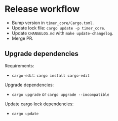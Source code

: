 # Release workflow

- Bump version in `timer_core/Cargo.toml`.
- Update lock file: `cargo update -p timer_core`.
- Update `CHANGELOG.md` with `make update-changelog`.
- Merge PR.

## Upgrade dependencies

Requirements:

- `cargo-edit`: `cargo install cargo-edit`

Upgrade dependencies:

- `cargo upgrade` or `cargo upgrade --incompatible`

Update cargo lock dependencies:

- `cargo update`
